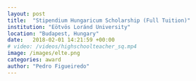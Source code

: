 ```yaml
---
layout: post
title:  "Stipendium Hungaricum Scholarship (Full Tuition)"
institution: "Eötvös Loránd University"
location: "Budapest, Hungary"
date:   2018-02-01 14:21:59 +00:00
# video: /videos/highschoolteacher_sq.mp4
image: /images/elte.png
categories: award
author: "Pedro Figueiredo"
---
```

